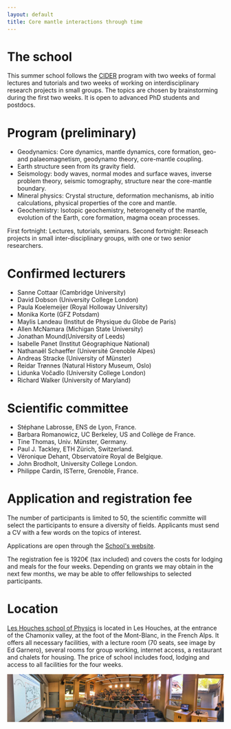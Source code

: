 ```yaml
---
layout: default
title: Core mantle interactions through time
---
```

# The school

This summer school follows the
[CIDER](https://seismo.berkeley.edu/wiki_cider/Main_Page) program with
two weeks of formal lectures and tutorials and two weeks of working on interdisciplinary
research projects in small groups. The topics are chosen by
brainstorming during the first two weeks. It is open to advanced PhD
students and postdocs. 

# Program (preliminary)

* Geodynamics: Core dynamics, mantle dynamics, core formation, geo- and palaeomagnetism, geodynamo theory, core-mantle coupling.
* Earth structure seen from its gravity field.
* Seismology: body waves, normal modes and surface waves, inverse problem theory, seismic tomography, structure near the core-mantle boundary.
* Mineral physics: Crystal structure, deformation mechanisms, ab initio calculations, physical properties of the core and mantle.
* Geochemistry: Isotopic geochemistry, heterogeneity of the mantle, evolution of the Earth, core formation, magma ocean processes.

First fortnight: Lectures, tutorials, seminars.
Second fortnight: Reseach projects in small inter-disciplinary groups, with one or two
senior researchers. 

# Confirmed lecturers

* Sanne Cottaar (Cambridge University)
* David Dobson (University College London)
* Paula Koelemeijer (Royal Holloway University)
* Monika Korte (GFZ Potsdam)
* Maylis Landeau (Institut de Physique du Globe de Paris)
* Allen McNamara (Michigan State University)
* Jonathan Mound(University of Leeds)
* Isabelle Panet (Institut Géographique National)
* Nathanaël Schaeffer (Université Grenoble Alpes)
* Andreas Stracke (University of Münster)
* Reidar Trønnes (Natural History Museum, Oslo)
* Lidunka Vočadlo (University College London)
* Richard Walker (University of Maryland)

# Scientific committee

* Stéphane Labrosse, ENS de Lyon, France.
* Barbara Romanowicz, UC Berkeley, US and Collège de France.
* Tine Thomas, Univ. Münster, Germany.
* Paul J. Tackley, ETH Zürich, Switzerland.
* Véronique Dehant, Observatoire Royal de Belgique.
* John Brodholt, University College London.
* Philippe Cardin, ISTerre, Grenoble, France.


# Application and registration fee

The number of participants is limited to 50, the scientific committe will select
the participants to ensure a diversity of fields. Applicants must send
a CV with a few words on the topics of interest.

Applications are open through the [School's website](https://formulaires.univ-grenoble-alpes.fr/en/houches-application-form-july-2021).

The registration fee is 1920€ (tax included) and covers the costs for
lodging and meals for the four weeks. Depending on grants we may
obtain in the next few months, we may be able to offer fellowships to
selected participants.

<!-- Participants and lecturers may bring family to the school at their own -->
<!-- expanse, at a rate of 64.80€/day for age above 12 and 32.40€/day -->
<!-- for kids between 4 and 12 years old. Baby sitters may be arranged and -->
<!-- full day care could be accomdated in the village -->
<!-- [(https://www.leshouches.fr/education-enfance/centre-de-loisirs/)](https://www.leshouches.fr/education-enfance/centre-de-loisirs/). -->

# Location

[Les Houches school of Physics](https://www.houches-school-physics.com/)
is located in Les Houches, at the entrance of the Chamonix valley, at
the foot of the Mont-Blanc, in the French Alps. It offers all
necessary facilities, with a lecture room (70 seats, see image by Ed Garnero), several rooms
for group working, internet access, a restaurant and chalets for
housing. The price of school includes food, lodging and access to all
facilities for the four weeks. 

![LectureRoom](./assets/images/LectureRoom.jpg)
